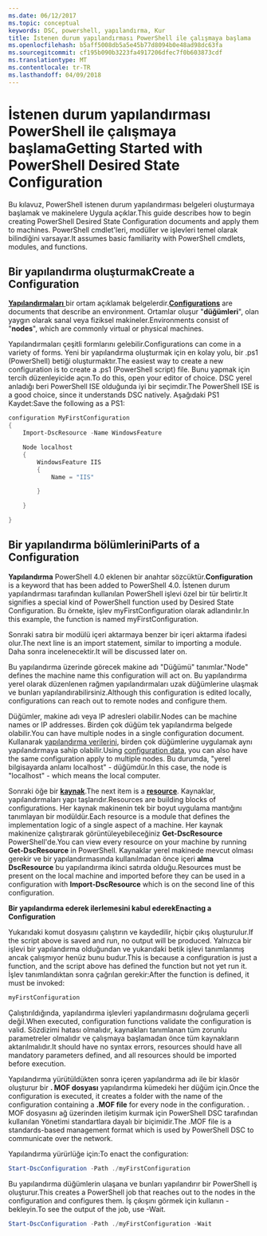 ```yaml
---
ms.date: 06/12/2017
ms.topic: conceptual
keywords: DSC, powershell, yapılandırma, Kur
title: İstenen durum yapılandırması PowerShell ile çalışmaya başlama
ms.openlocfilehash: b5aff5008db5a5e45b77d8094b0e48ad98dc63fa
ms.sourcegitcommit: cf195b090b3223fa4917206dfec7f0b603873cdf
ms.translationtype: MT
ms.contentlocale: tr-TR
ms.lasthandoff: 04/09/2018
---
```

# <a name="getting-started-with-powershell-desired-state-configuration"></a><span data-ttu-id="dd745-103">İstenen durum yapılandırması PowerShell ile çalışmaya başlama</span><span class="sxs-lookup"><span data-stu-id="dd745-103">Getting Started with PowerShell Desired State Configuration</span></span> #

<span data-ttu-id="dd745-104">Bu kılavuz, PowerShell istenen durum yapılandırması belgeleri oluşturmaya başlamak ve makinelere Uygula açıklar.</span><span class="sxs-lookup"><span data-stu-id="dd745-104">This guide describes how to begin creating PowerShell Desired State Configuration documents and apply them to machines.</span></span> <span data-ttu-id="dd745-105">PowerShell cmdlet'leri, modüller ve işlevleri temel olarak bilindiğini varsayar.</span><span class="sxs-lookup"><span data-stu-id="dd745-105">It assumes basic familiarity with PowerShell cmdlets, modules, and functions.</span></span>


## <a name="create-a-configuration"></a><span data-ttu-id="dd745-106">Bir yapılandırma oluşturmak</span><span class="sxs-lookup"><span data-stu-id="dd745-106">Create a Configuration</span></span> ##

<span data-ttu-id="dd745-107">[**Yapılandırmaları** ](https://msdn.microsoft.com/powershell/dsc/configurations) bir ortam açıklamak belgelerdir.</span><span class="sxs-lookup"><span data-stu-id="dd745-107">[**Configurations**](https://msdn.microsoft.com/powershell/dsc/configurations) are documents that describe an environment.</span></span> <span data-ttu-id="dd745-108">Ortamlar oluşur "**düğümleri**", olan yaygın olarak sanal veya fiziksel makineler.</span><span class="sxs-lookup"><span data-stu-id="dd745-108">Environments consist of "**nodes**", which are commonly virtual or physical machines.</span></span>

<span data-ttu-id="dd745-109">Yapılandırmaları çeşitli formlarını gelebilir.</span><span class="sxs-lookup"><span data-stu-id="dd745-109">Configurations can come in a variety of forms.</span></span> <span data-ttu-id="dd745-110">Yeni bir yapılandırma oluşturmak için en kolay yolu, bir .ps1 (PowerShell) betiği oluşturmaktır.</span><span class="sxs-lookup"><span data-stu-id="dd745-110">The easiest way to create a new configuration is to create a .ps1 (PowerShell script) file.</span></span> <span data-ttu-id="dd745-111">Bunu yapmak için tercih düzenleyicide açın.</span><span class="sxs-lookup"><span data-stu-id="dd745-111">To do this, open your editor of choice.</span></span> <span data-ttu-id="dd745-112">DSC yerel anladığı beri PowerShell ISE olduğunda iyi bir seçimdir.</span><span class="sxs-lookup"><span data-stu-id="dd745-112">The PowerShell ISE is a good choice, since it understands DSC natively.</span></span> <span data-ttu-id="dd745-113">Aşağıdaki PS1 Kaydet:</span><span class="sxs-lookup"><span data-stu-id="dd745-113">Save the following as a PS1:</span></span>

```powershell
configuration MyFirstConfiguration
{
    Import-DscResource -Name WindowsFeature

    Node localhost
    {
        WindowsFeature IIS
        {
            Name = "IIS"

        }

    }

}
```
## <a name="parts-of-a-configuration"></a><span data-ttu-id="dd745-114">Bir yapılandırma bölümlerini</span><span class="sxs-lookup"><span data-stu-id="dd745-114">Parts of a Configuration</span></span> ##
<span data-ttu-id="dd745-115">**Yapılandırma** PowerShell 4.0 eklenen bir anahtar sözcüktür.</span><span class="sxs-lookup"><span data-stu-id="dd745-115">**Configuration** is a keyword that has been added to PowerShell 4.0.</span></span> <span data-ttu-id="dd745-116">İstenen durum yapılandırması tarafından kullanılan PowerShell işlevi özel bir tür belirtir.</span><span class="sxs-lookup"><span data-stu-id="dd745-116">It signifies a special kind of PowerShell function used by Desired State Configuration.</span></span> <span data-ttu-id="dd745-117">Bu örnekte, işlev myFirstConfiguration olarak adlandırılır.</span><span class="sxs-lookup"><span data-stu-id="dd745-117">In this example, the function is named myFirstConfiguration.</span></span>

<span data-ttu-id="dd745-118">Sonraki satıra bir modülü içeri aktarmaya benzer bir içeri aktarma ifadesi olur.</span><span class="sxs-lookup"><span data-stu-id="dd745-118">The next line is an import statement, similar to importing a module.</span></span> <span data-ttu-id="dd745-119">Daha sonra incelenecektir.</span><span class="sxs-lookup"><span data-stu-id="dd745-119">It will be discussed later on.</span></span>

<span data-ttu-id="dd745-120">Bu yapılandırma üzerinde görecek makine adı "Düğümü" tanımlar.</span><span class="sxs-lookup"><span data-stu-id="dd745-120">"Node" defines the machine name this configuration will act on.</span></span> <span data-ttu-id="dd745-121">Bu yapılandırma yerel olarak düzenlenen rağmen yapılandırmaları uzak düğümlerine ulaşmak ve bunları yapılandırabilirsiniz.</span><span class="sxs-lookup"><span data-stu-id="dd745-121">Although this configuration is edited locally, configurations can reach out to remote nodes and configure them.</span></span>

<span data-ttu-id="dd745-122">Düğümler, makine adı veya IP adresleri olabilir.</span><span class="sxs-lookup"><span data-stu-id="dd745-122">Nodes can be machine names or IP addresses.</span></span> <span data-ttu-id="dd745-123">Birden çok düğüm tek yapılandırma belgede olabilir.</span><span class="sxs-lookup"><span data-stu-id="dd745-123">You can have multiple nodes in a single configuration document.</span></span> <span data-ttu-id="dd745-124">Kullanarak [yapılandırma verilerini](https://msdn.microsoft.com/powershell/dsc/configdata), birden çok düğümlerine uygulamak aynı yapılandırmaya sahip olabilir.</span><span class="sxs-lookup"><span data-stu-id="dd745-124">Using [configuration data](https://msdn.microsoft.com/powershell/dsc/configdata), you can also have the same configuration apply to multiple nodes.</span></span> <span data-ttu-id="dd745-125">Bu durumda, "yerel bilgisayarda anlamı localhost" - düğümdür.</span><span class="sxs-lookup"><span data-stu-id="dd745-125">In this case, the node is "localhost" - which means the local computer.</span></span>

<span data-ttu-id="dd745-126">Sonraki öğe bir [ **kaynak**](https://msdn.microsoft.com/powershell/dsc/resources).</span><span class="sxs-lookup"><span data-stu-id="dd745-126">The next item is a [**resource**](https://msdn.microsoft.com/powershell/dsc/resources).</span></span> <span data-ttu-id="dd745-127">Kaynaklar, yapılandırmaları yapı taşlarıdır.</span><span class="sxs-lookup"><span data-stu-id="dd745-127">Resources are building blocks of configurations.</span></span> <span data-ttu-id="dd745-128">Her kaynak makinenin tek bir boyut uygulama mantığını tanımlayan bir modüldür.</span><span class="sxs-lookup"><span data-stu-id="dd745-128">Each resource is a module that defines the implementation logic of a single aspect of a machine.</span></span> <span data-ttu-id="dd745-129">Her kaynak makinenize çalıştırarak görüntüleyebileceğiniz **Get-DscResource** PowerShell'de.</span><span class="sxs-lookup"><span data-stu-id="dd745-129">You can view every resource on your machine by running **Get-DscResource** in PowerShell.</span></span> <span data-ttu-id="dd745-130">Kaynaklar yerel makinede mevcut olması gerekir ve bir yapılandırmasında kullanılmadan önce içeri **alma DscResource** bu yapılandırma ikinci satırda olduğu.</span><span class="sxs-lookup"><span data-stu-id="dd745-130">Resources must be present on the local machine and imported before they can be used in a configuration with **Import-DscResource** which is on the second line of this configuration.</span></span>

<span data-ttu-id="dd745-131">**Bir yapılandırma ederek ilerlemesini kabul ederek**</span><span class="sxs-lookup"><span data-stu-id="dd745-131">**Enacting a Configuration**</span></span>

<span data-ttu-id="dd745-132">Yukarıdaki komut dosyasını çalıştırın ve kaydedilir, hiçbir çıkış oluşturulur.</span><span class="sxs-lookup"><span data-stu-id="dd745-132">If the script above is saved and run, no output will be produced.</span></span> <span data-ttu-id="dd745-133">Yalnızca bir işlevi bir yapılandırma olduğundan ve yukarıdaki betik işlevi tanımlanmış ancak çalışmıyor henüz bunu budur.</span><span class="sxs-lookup"><span data-stu-id="dd745-133">This is because a configuration is just a function, and the script above has defined the function but not yet run it.</span></span> <span data-ttu-id="dd745-134">İşlev tanımlandıktan sonra çağrılan gerekir:</span><span class="sxs-lookup"><span data-stu-id="dd745-134">After the function is defined, it must be invoked:</span></span>
```powershell
myFirstConfiguration
```

<span data-ttu-id="dd745-135">Çalıştırıldığında, yapılandırma işlevleri yapılandırmasını doğrulama geçerli değil.</span><span class="sxs-lookup"><span data-stu-id="dd745-135">When executed, configuration functions validate the configuration is valid.</span></span> <span data-ttu-id="dd745-136">Sözdizimi hatası olmalıdır, kaynakları tanımlanan tüm zorunlu parametreler olmalıdır ve çalışmaya başlamadan önce tüm kaynakların aktarılmalıdır.</span><span class="sxs-lookup"><span data-stu-id="dd745-136">It should have no syntax errors, resources should have all mandatory parameters defined, and all resources should be imported before execution.</span></span>

<span data-ttu-id="dd745-137">Yapılandırma yürütüldükten sonra içeren yapılandırma adı ile bir klasör oluşturur bir **. MOF dosyası** yapılandırma kümedeki her düğüm için.</span><span class="sxs-lookup"><span data-stu-id="dd745-137">Once the configuration is executed, it creates a folder with the name of the configuration containing a **.MOF file** for every node in the configuration.</span></span> <span data-ttu-id="dd745-138">. MOF dosyasını ağ üzerinden iletişim kurmak için PowerShell DSC tarafından kullanılan Yönetimi standartlara dayalı bir biçimidir.</span><span class="sxs-lookup"><span data-stu-id="dd745-138">The .MOF file is a standards-based management format which is used by PowerShell DSC to communicate over the network.</span></span>

<span data-ttu-id="dd745-139">Yapılandırma yürürlüğe için:</span><span class="sxs-lookup"><span data-stu-id="dd745-139">To enact the configuration:</span></span>
```powershell
Start-DscConfiguration -Path ./myFirstConfiguration
```
<span data-ttu-id="dd745-140">Bu yapılandırma düğümlerin ulaşana ve bunları yapılandırır bir PowerShell iş oluşturur.</span><span class="sxs-lookup"><span data-stu-id="dd745-140">This creates a PowerShell job that reaches out to the nodes in the configuration and configures them.</span></span> <span data-ttu-id="dd745-141">İş çıkışını görmek için kullanın - bekleyin.</span><span class="sxs-lookup"><span data-stu-id="dd745-141">To see the output of the job, use -Wait.</span></span>
```powershell
Start-DscConfiguration -Path ./myFirstConfiguration -Wait
```